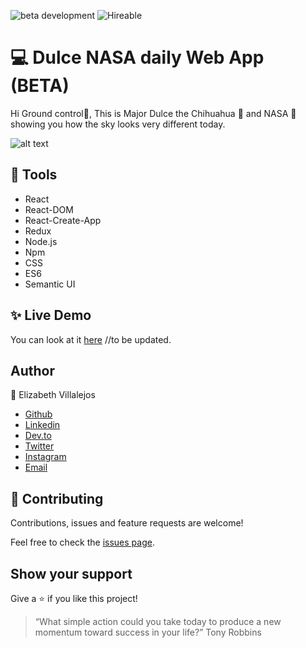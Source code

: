 ![beta development](https://img.shields.io/badge/beta-development-green?style=flat-square)
![Hireable](https://cdn.rawgit.com/hiendv/hireable/master/styles/default/yes.svg)

# 💻 Dulce NASA daily Web App (BETA)

Hi Ground control:wave:, This is Major Dulce the Chihuahua :dog: and NASA :rocket: showing you how the sky looks very different today. 

![alt text](docs/giphy.gif)

## 🔨 Tools
- React
- React-DOM
- React-Create-App
- Redux
- Node.js
- Npm
- CSS
- ES6
- Semantic UI


## ✨ Live Demo

You can look at it [here]() //to be updated.


## Author

👤 Elizabeth Villalejos

- [Github](https://github.com/misselliev)
- [Linkedin](https://linkedin.com/ellievillalejos)
- [Dev.to](https://dev.to/misselliev)
- [Twitter](https://twitter.com/miss_elliev/)
- [Instagram](https://www.instagram.com/miss_elliev/)
- [Email](mailto:elizabeth.villalejos@gmail.com?subject=Website%20Inquiry)


## 🤝 Contributing

Contributions, issues and feature requests are welcome!

Feel free to check the [issues page](issues/).

## Show your support

Give a ⭐️ if you like this project!

> “What simple action could you take today to produce a new momentum toward success in your life?” Tony Robbins
